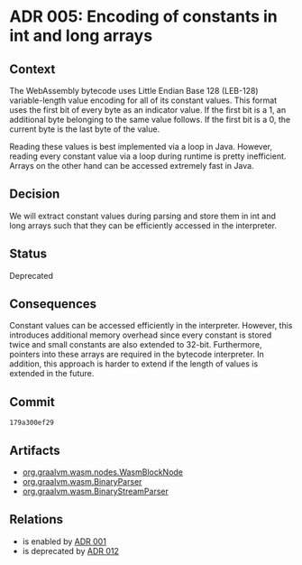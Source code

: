 # ADR 005: Encoding of constants in int and long arrays

## Context

The WebAssembly bytecode uses Little Endian Base 128 (LEB-128) variable-length value encoding for all of its constant values.
This format uses the first bit of every byte as an indicator value.
If the first bit is a 1, an additional byte belonging to the same value follows.
If the first bit is a 0, the current byte is the last byte of the value.

Reading these values is best implemented via a loop in Java.
However, reading every constant value via a loop during runtime is pretty inefficient.
Arrays on the other hand can be accessed extremely fast in Java.

## Decision

We will extract constant values during parsing and store them in int and long arrays such that they can be efficiently accessed in the interpreter.

## Status

Deprecated

## Consequences

Constant values can be accessed efficiently in the interpreter.
However, this introduces additional memory overhead since every constant is stored twice and small constants are also extended to 32-bit.
Furthermore, pointers into these arrays are required in the bytecode interpreter.
In addition, this approach is harder to extend if the length of values is extended in the future.

## Commit

`179a300ef29`

## Artifacts

- [org.graalvm.wasm.nodes.WasmBlockNode](../../src/org.graalvm.wasm/src/org/graalvm/wasm/nodes/WasmBlockNode.java)
- [org.graalvm.wasm.BinaryParser](../../src/org.graalvm.wasm/src/org/graalvm/wasm/BinaryParser.java)
- [org.graalvm.wasm.BinaryStreamParser](../../src/org.graalvm.wasm/src/org/graalvm/wasm/BinaryStreamParser.java)

## Relations

- is enabled by [ADR 001](./adr-001.md)
- is deprecated by [ADR 012](./adr-012.md)